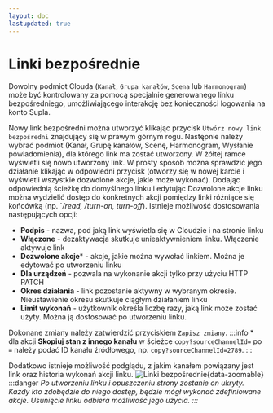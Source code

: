 ```yaml
---
layout: doc
lastupdated: true
---
```

# Linki bezpośrednie

Dowolny podmiot Clouda (`Kanał`, `Grupa kanałów`, `Scena` lub `Harmonogram`) może być kontrolowany za pomocą specjalnie generowanego linku bezpośredniego, umożliwiającego interakcję bez konieczności logowania na konto Supla.

Nowy link bezpośredni można utworzyć klikając przycisk `Utwórz nowy link bezpośredni` znajdujący się w prawym górnym rogu. Następnie należy wybrać podmiot (Kanał, Grupę kanałów, Scenę, Harmonogram, Wysłanie powiadomienia), dla którego link ma zostać utworzony. W żółtej ramce wyświetli się nowo utworzony link. W prosty sposób można sprawdzić jego działanie klikając w odpowiedni przycisk (otworzy się w nowej karcie i wyświetli wszystkie dozwolone akcje, jakie może wykonać). Dodając odpowiednią ścieżkę do domyślnego linku i edytując Dozwolone akcje linku można wydzielić dostęp do konkretnych akcji pomiędzy linki różniące się końcówką (np. `_/read, /turn-on, turn-off_). Istnieje możliwość dostosowania następujących opcji:

* **Podpis** - nazwa, pod jaką link wyświetla się w Cloudzie i na stronie linku
* **Włączone** - dezaktywacja skutkuje unieaktywnieniem linku. Włączenie aktywuje link
* **Dozwolone akcje*** - akcje, jakie można wywołać linkiem. Można je edytować po utworzeniu linku
* **Dla urządzeń** - pozwala na wykonanie akcji tylko przy użyciu HTTP PATCH
* **Okres działania** - link pozostanie aktywny w wybranym okresie. Nieustawienie okresu skutkuje ciągłym działaniem linku
* **Limit wykonań** - użytkownik określa liczbę razy, jaką link może zostać użyty. Można ją dostosować po utworzeniu linku.

Dokonane zmiany należy zatwierdzić przyciskiem `Zapisz zmiany`.
:::info *
dla akcji **Skopiuj stan z innego kanału** w ścieżce `copy?sourceChannelId=` po `=` należy podać ID kanału źródłowego, np. `copy?sourceChannelId=2789`.
:::

Dodatkowo istnieje możliwość podglądu, z jakim kanałem powiązany jest link oraz historia wykonań akcji linku.
![Linki bezpośrednie](/img/pl/cloud/automatyka/link_bezp.png){data-zoomable}
:::danger <i/>
Po utworzeniu linku i opuszczeniu strony zostanie on ukryty. Każdy kto zdobędzie do niego dostęp, będzie mógł wykonać zdefiniowane akcje. Usunięcie linku odbiera możliwość jego użycia.
:::
